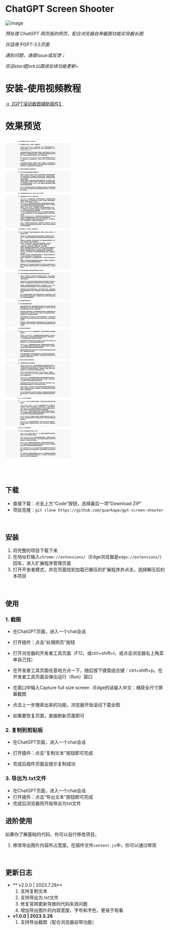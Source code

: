 #  ChatGPT Screen Shooter

<img src="https://raw.githubusercontent.com/quarkape/free-canvas/main/img/cut.png" alt="image" style="height:100px" />

*预处理 ChatGPT 网页版的网页，配合浏览器自带截图功能实现截长图*

*仅适用于GPT-3.5页面*

*遇到问题，请提issue或反馈；*

*欢迎star或fork以跟进后续功能更新~*



# 安装-使用视频教程

[→【GPT滚动截图辅助插件】 ](https://www.bilibili.com/video/BV17L411z74w/?share_source=copy_web&vd_source=129e224f53094032a11cf21e89c97c2f)



# 效果预览

![处理后的页面效果](img/xg.png)

&nbsp;&nbsp;

## 下载

- 直接下载：点击上方“Code”按钮，选择最后一项“Download ZIP”
- 项目克隆：`git clone https://github.com/quarkape/gpt-screen-shooter`

&nbsp;

## 安装

1. 将完整的项目下载下来
2. 在地址栏输入`chrome://extensions/`（Edge浏览器是`edge://extensions/`）回车，进入扩展程序管理页面
3. 打开开发者模式，并在页面找到加载已解压的扩展程序并点击，选择解压后的本项目

&nbsp;

## 使用

### 1. 截图

- 在ChatGPT页面，进入一个chat会话

- 打开插件：点击“处理网页”按钮

- 打开浏览器的开发者工具页面（F12，或ctrl+shift+I，或点击浏览器右上角菜单自己找）

- 在开发者工具页面任意地方点一下，随后按下键盘组合键：ctrl+shift+p。在开发者工具页面会弹出运行（Run）窗口

- 在窗口中输入Capture full size screen（Edge的话输入中文：捕获全尺寸屏幕截图

- 点击上一步搜索出来的功能，浏览器开始滚动下载全图

- 如果要恢复页面，直接刷新页面即可

  

### 2. 复制到剪贴板

- 在ChatGPT页面，进入一个chat会话

- 打开插件：点击“复制文本”按钮即可完成

- 完成后插件页面会提示复制成功

  

### 3. 导出为.txt文件

- 在ChatGPT页面，进入一个chat会话
- 打开插件：点击“导出文本”按钮即可完成
- 完成后浏览器将开始导出为txt文件





## 进阶使用

如果你了解基础的代码，你可以自行修改项目。

1. 修改导出图片内容所占宽度。在插件文件`content.js`中，你可以通过修改

&nbsp;

##  更新日志

- ** v2.0.0 | 2023.7.28**
  1. 支持复制文本
  2. 支持导出为.txt文件
  3. 修复官网更新导致的代码失效问题
  4. 增加导出图片的内容宽度、字号和字色，更易于观看
- **v1.0.0 | 2023.5.26**
  1. 支持导出截图（配合浏览器自带功能）
